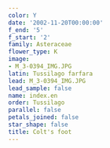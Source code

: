 ```yaml
---
color: Y
date: '2002-11-20T00:00:00'
f_end: '5'
f_start: '2'
family: Asteraceae
flower_type: K
image:
- M_3-0394_IMG.JPG
latin: Tussilago farfara
lead: M_3-0394_IMG.JPG
lead_sample: false
name: index.en
order: Tussilago
parallel: false
petals_joined: false
star_shape: false
title: Colt's foot
---
```


